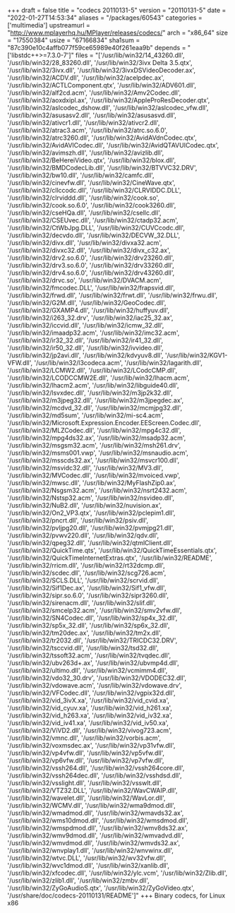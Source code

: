 +++
draft = false
title = "codecs 20110131-5"
version = "20110131-5"
date = "2022-01-27T14:53:34"
aliases = "/packages/60543"
categories = ['multimedia']
upstreamurl = "http://www.mplayerhq.hu/MPlayer/releases/codecs/"
arch = "x86_64"
size = "17550384"
usize = "67166834"
sha1sum = "87c390e10c4affb077f59ce65989e40f261eaa9b"
depends = "['libstdc++>=7.3.0-7']"
files = "['/usr/lib/win32/14_43260.dll', '/usr/lib/win32/28_83260.dll', '/usr/lib/win32/3ivx Delta 3.5.qtx', '/usr/lib/win32/3ivx.dll', '/usr/lib/win32/3ivxDSVideoDecoder.ax', '/usr/lib/win32/ACDV.dll', '/usr/lib/win32/acelpdec.ax', '/usr/lib/win32/ACTLComponent.qtx', '/usr/lib/win32/ADV601.dll', '/usr/lib/win32/alf2cd.acm', '/usr/lib/win32/Amv2Codec.dll', '/usr/lib/win32/aoxdxipl.ax', '/usr/lib/win32/AppleProResDecoder.qtx', '/usr/lib/win32/aslcodec_dshow.dll', '/usr/lib/win32/aslcodec_vfw.dll', '/usr/lib/win32/asusasv2.dll', '/usr/lib/win32/asusasvd.dll', '/usr/lib/win32/ativcr1.dll', '/usr/lib/win32/ativcr2.dll', '/usr/lib/win32/atrac3.acm', '/usr/lib/win32/atrc.so.6.0', '/usr/lib/win32/atrc3260.dll', '/usr/lib/win32/AvidAVdnCodec.qtx', '/usr/lib/win32/AvidAVICodec.dll', '/usr/lib/win32/AvidQTAVUICodec.qtx', '/usr/lib/win32/avimszh.dll', '/usr/lib/win32/avizlib.dll', '/usr/lib/win32/BeHereiVideo.qtx', '/usr/lib/win32/blox.dll', '/usr/lib/win32/BMDCodecLib.dll', '/usr/lib/win32/BTVVC32.DRV', '/usr/lib/win32/bw10.dll', '/usr/lib/win32/camfc.dll', '/usr/lib/win32/cinevfw.dll', '/usr/lib/win32/CineWave.qtx', '/usr/lib/win32/cllccodc.dll', '/usr/lib/win32/CLRVIDDC.DLL', '/usr/lib/win32/clrviddd.dll', '/usr/lib/win32/cook.so', '/usr/lib/win32/cook.so.6.0', '/usr/lib/win32/cook3260.dll', '/usr/lib/win32/cseHQa.dll', '/usr/lib/win32/csellc.dll', '/usr/lib/win32/CSEUvec.dll', '/usr/lib/win32/ctadp32.acm', '/usr/lib/win32/CtWbJpg.DLL', '/usr/lib/win32/CUVCcodc.dll', '/usr/lib/win32/decvdo.dll', '/usr/lib/win32/DECVW_32.DLL', '/usr/lib/win32/divx.dll', '/usr/lib/win32/divxa32.acm', '/usr/lib/win32/divxc32.dll', '/usr/lib/win32/divx_c32.ax', '/usr/lib/win32/drv2.so.6.0', '/usr/lib/win32/drv23260.dll', '/usr/lib/win32/drv3.so.6.0', '/usr/lib/win32/drv33260.dll', '/usr/lib/win32/drv4.so.6.0', '/usr/lib/win32/drv43260.dll', '/usr/lib/win32/drvc.so', '/usr/lib/win32/DVACM.acm', '/usr/lib/win32/fmcodec.DLL', '/usr/lib/win32/frapsvid.dll', '/usr/lib/win32/frwd.dll', '/usr/lib/win32/frwt.dll', '/usr/lib/win32/frwu.dll', '/usr/lib/win32/G2M.dll', '/usr/lib/win32/GeoCodec.dll', '/usr/lib/win32/GXAMP4.dll', '/usr/lib/win32/huffyuv.dll', '/usr/lib/win32/i263_32.drv', '/usr/lib/win32/iac25_32.ax', '/usr/lib/win32/iccvid.dll', '/usr/lib/win32/icmw_32.dll', '/usr/lib/win32/imaadp32.acm', '/usr/lib/win32/imc32.acm', '/usr/lib/win32/ir32_32.dll', '/usr/lib/win32/ir41_32.dll', '/usr/lib/win32/ir50_32.dll', '/usr/lib/win32/ivvideo.dll', '/usr/lib/win32/jp2avi.dll', '/usr/lib/win32/kdvyuv8.dll', '/usr/lib/win32/KGV1-VFW.dll', '/usr/lib/win32/l3codeca.acm', '/usr/lib/win32/lagarith.dll', '/usr/lib/win32/LCMW2.dll', '/usr/lib/win32/LCodcCMP.dll', '/usr/lib/win32/LCODCCMW2E.dll', '/usr/lib/win32/lhacm.acm', '/usr/lib/win32/lhacm2.acm', '/usr/lib/win32/libguide40.dll', '/usr/lib/win32/lsvxdec.dll', '/usr/lib/win32/m3jp2k32.dll', '/usr/lib/win32/m3jpeg32.dll', '/usr/lib/win32/m3jpegdec.ax', '/usr/lib/win32/mcdvd_32.dll', '/usr/lib/win32/mcmjpg32.dll', '/usr/lib/win32/md5sum', '/usr/lib/win32/mi-sc4.acm', '/usr/lib/win32/Microsoft.Expression.Encoder.EEScreen.Codec.dll', '/usr/lib/win32/MLZCodec.dll', '/usr/lib/win32/mpg4c32.dll', '/usr/lib/win32/mpg4ds32.ax', '/usr/lib/win32/msadp32.acm', '/usr/lib/win32/msgsm32.acm', '/usr/lib/win32/msh261.drv', '/usr/lib/win32/msms001.vwp', '/usr/lib/win32/msnaudio.acm', '/usr/lib/win32/msscds32.ax', '/usr/lib/win32/msvcr100.dll', '/usr/lib/win32/msvidc32.dll', '/usr/lib/win32/MV3.dll', '/usr/lib/win32/MVCodec.dll', '/usr/lib/win32/mvoiced.vwp', '/usr/lib/win32/mwsc.dll', '/usr/lib/win32/MyFlashZip0.ax', '/usr/lib/win32/Nsgsm32.acm', '/usr/lib/win32/nsrt2432.acm', '/usr/lib/win32/Nstsp32.acm', '/usr/lib/win32/nsvideo.dll', '/usr/lib/win32/NuB2.dll', '/usr/lib/win32/nuvision.ax', '/usr/lib/win32/On2_VP3.qtx', '/usr/lib/win32/pclepim1.dll', '/usr/lib/win32/pncrt.dll', '/usr/lib/win32/psiv.dll', '/usr/lib/win32/pvljpg20.dll', '/usr/lib/win32/pvmjpg21.dll', '/usr/lib/win32/pvwv220.dll', '/usr/lib/win32/qdv.dll', '/usr/lib/win32/qpeg32.dll', '/usr/lib/win32/qtmlClient.dll', '/usr/lib/win32/QuickTime.qts', '/usr/lib/win32/QuickTimeEssentials.qtx', '/usr/lib/win32/QuickTimeInternetExtras.qtx', '/usr/lib/win32/README', '/usr/lib/win32/rricm.dll', '/usr/lib/win32/rt32dcmp.dll', '/usr/lib/win32/scdec.dll', '/usr/lib/win32/scg726.acm', '/usr/lib/win32/SCLS.DLL', '/usr/lib/win32/scrvid.dll', '/usr/lib/win32/Sif1Dec.ax', '/usr/lib/win32/Sif1_vfw.dll', '/usr/lib/win32/sipr.so.6.0', '/usr/lib/win32/sipr3260.dll', '/usr/lib/win32/sirenacm.dll', '/usr/lib/win32/slif.dll', '/usr/lib/win32/smcelp32.acm', '/usr/lib/win32/smv2vfw.dll', '/usr/lib/win32/SN4Codec.dll', '/usr/lib/win32/sp4x_32.dll', '/usr/lib/win32/sp5x_32.dll', '/usr/lib/win32/sp6x_32.dll', '/usr/lib/win32/tm20dec.ax', '/usr/lib/win32/tm2x.dll', '/usr/lib/win32/tr2032.dll', '/usr/lib/win32/TRICDC32.DRV', '/usr/lib/win32/tsccvid.dll', '/usr/lib/win32/tsd32.dll', '/usr/lib/win32/tssoft32.acm', '/usr/lib/win32/tvqdec.dll', '/usr/lib/win32/ubv263d+.ax', '/usr/lib/win32/ubvmp4d.dll', '/usr/lib/win32/ultimo.dll', '/usr/lib/win32/vcmimm4.dll', '/usr/lib/win32/vdo32_30.drv', '/usr/lib/win32/VDODEC32.dll', '/usr/lib/win32/vdowave.acm', '/usr/lib/win32/vdowave.drv', '/usr/lib/win32/VFCodec.dll', '/usr/lib/win32/vgpix32d.dll', '/usr/lib/win32/vid_3ivX.xa', '/usr/lib/win32/vid_cvid.xa', '/usr/lib/win32/vid_cyuv.xa', '/usr/lib/win32/vid_h261.xa', '/usr/lib/win32/vid_h263.xa', '/usr/lib/win32/vid_iv32.xa', '/usr/lib/win32/vid_iv41.xa', '/usr/lib/win32/vid_iv50.xa', '/usr/lib/win32/ViVD2.dll', '/usr/lib/win32/vivog723.acm', '/usr/lib/win32/vmnc.dll', '/usr/lib/win32/vorbis.acm', '/usr/lib/win32/voxmsdec.ax', '/usr/lib/win32/vp31vfw.dll', '/usr/lib/win32/vp4vfw.dll', '/usr/lib/win32/vp5vfw.dll', '/usr/lib/win32/vp6vfw.dll', '/usr/lib/win32/vp7vfw.dll', '/usr/lib/win32/vssh264.dll', '/usr/lib/win32/vssh264core.dll', '/usr/lib/win32/vssh264dec.dll', '/usr/lib/win32/vsshdsd.dll', '/usr/lib/win32/vsslight.dll', '/usr/lib/win32/vsswlt.dll', '/usr/lib/win32/VTZ32.DLL', '/usr/lib/win32/WavCWAIP.dll', '/usr/lib/win32/wavelet.dll', '/usr/lib/win32/WavLor.dll', '/usr/lib/win32/WCMV.dll', '/usr/lib/win32/wma9dmod.dll', '/usr/lib/win32/wmadmod.dll', '/usr/lib/win32/wmavds32.ax', '/usr/lib/win32/wms10dmod.dll', '/usr/lib/win32/wmsdmod.dll', '/usr/lib/win32/wmspdmod.dll', '/usr/lib/win32/wmv8ds32.ax', '/usr/lib/win32/wmv9dmod.dll', '/usr/lib/win32/wmvadvd.dll', '/usr/lib/win32/wmvdmod.dll', '/usr/lib/win32/wmvds32.ax', '/usr/lib/win32/wnvplay1.dll', '/usr/lib/win32/wnvwinx.dll', '/usr/lib/win32/wtvc.DLL', '/usr/lib/win32/wv32vfw.dll', '/usr/lib/win32/wvc1dmod.dll', '/usr/lib/win32/xanlib.dll', '/usr/lib/win32/xfcodec.dll', '/usr/lib/win32/ylc.vcm', '/usr/lib/win32/Zlib.dll', '/usr/lib/win32/zlib1.dll', '/usr/lib/win32/zmbv.dll', '/usr/lib/win32/ZyGoAudioS.qtx', '/usr/lib/win32/ZyGoVideo.qtx', '/usr/share/doc/codecs-20110131/README']"
+++
Binary codecs, for Linux x86